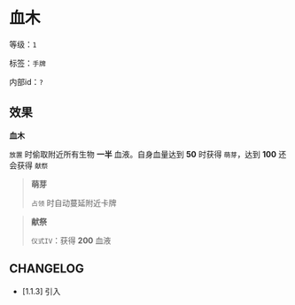 # 血木

等级：`1`

标签：`手牌`

内部id：`?`

## 效果

**血木**

`放置` 时偷取附近所有生物 **一半** 血液。自身血量达到 **50** 时获得 `萌芽`，达到 **100** 还会获得 `献祭`

> **萌芽**
>
> `占领` 时自动蔓延附近卡牌

> **献祭**
>
> `仪式IV`：获得 **200** 血液

## CHANGELOG

- [1.1.3] 引入
